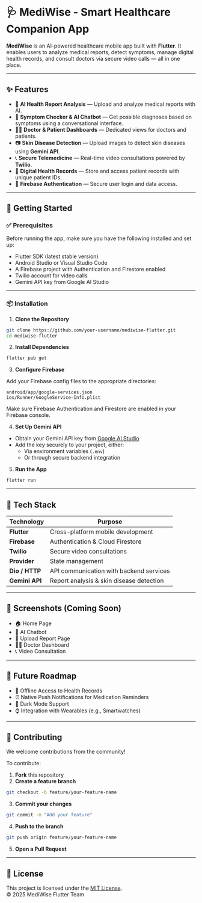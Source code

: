 # 🩺 MediWise - Smart Healthcare Companion App

**MediWise** is an AI-powered healthcare mobile app built with **Flutter**. It enables users to analyze medical reports, detect symptoms, manage digital health records, and consult doctors via secure video calls — all in one place.

---

## ✨ Features

- 🔬 **AI Health Report Analysis** — Upload and analyze medical reports with AI.
- 🤖 **Symptom Checker & AI Chatbot** — Get possible diagnoses based on symptoms using a conversational interface.
- 🧑‍⚕️ **Doctor & Patient Dashboards** — Dedicated views for doctors and patients.
- 📷 **Skin Disease Detection** — Upload images to detect skin diseases using **Gemini API**.
- 📞 **Secure Telemedicine** — Real-time video consultations powered by **Twilio**.
- 🧾 **Digital Health Records** — Store and access patient records with unique patient IDs.
- 🔐 **Firebase Authentication** — Secure user login and data access.

---

## 🚀 Getting Started

### ✅ Prerequisites

Before running the app, make sure you have the following installed and set up:

- Flutter SDK (latest stable version)
- Android Studio or Visual Studio Code
- A Firebase project with Authentication and Firestore enabled
- Twilio account for video calls
- Gemini API key from Google AI Studio

---

### 📦 Installation

1. **Clone the Repository**

```bash
git clone https://github.com/your-username/mediwise-flutter.git
cd mediwise-flutter
```

2. **Install Dependencies**

```bash
flutter pub get
```

3. **Configure Firebase**

Add your Firebase config files to the appropriate directories:

```
android/app/google-services.json
ios/Runner/GoogleService-Info.plist
```

Make sure Firebase Authentication and Firestore are enabled in your Firebase console.

4. **Set Up Gemini API**

- Obtain your Gemini API key from [Google AI Studio](https://aistudio.google.com/app/apikey)
- Add the key securely to your project, either:
  - Via environment variables (`.env`)
  - Or through secure backend integration

5. **Run the App**

```bash
flutter run
```

---

## 🧠 Tech Stack

| Technology     | Purpose                                      |
|----------------|----------------------------------------------|
| **Flutter**    | Cross-platform mobile development            |
| **Firebase**   | Authentication & Cloud Firestore             |
| **Twilio**     | Secure video consultations                   |
| **Provider**   | State management                             |
| **Dio / HTTP** | API communication with backend services      |
| **Gemini API** | Report analysis & skin disease detection     |

---

## 📸 Screenshots (Coming Soon)

- 🏠 Home Page  
- 🤖 AI Chatbot  
- 📄 Upload Report Page  
- 👨‍⚕️ Doctor Dashboard  
- 📞 Video Consultation  

---

## 🌟 Future Roadmap

- 🔌 Offline Access to Health Records  
- ⏰ Native Push Notifications for Medication Reminders  
- 🌙 Dark Mode Support  
- ⌚ Integration with Wearables (e.g., Smartwatches)

---

## 🤝 Contributing

We welcome contributions from the community!

To contribute:

1. **Fork** this repository  
2. **Create a feature branch**

```bash
git checkout -b feature/your-feature-name
```

3. **Commit your changes**

```bash
git commit -m "Add your feature"
```

4. **Push to the branch**

```bash
git push origin feature/your-feature-name
```

5. **Open a Pull Request**

---

## 📄 License

This project is licensed under the [MIT License](LICENSE).  
© 2025 MediWise Flutter Team
